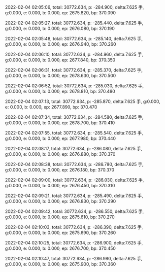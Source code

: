 2022-02-04 02:05:06, total: 30772.634, p: -284.900, delta:7.625 手, g:0.000, e: 0.000, b: 0.000, ep: 2675.820, bp: 370.090

2022-02-04 02:05:27, total: 30772.634, p: -285.440, delta:7.625 手, g:0.000, e: 0.000, b: 0.000, ep: 2676.080, bp: 370.190

2022-02-04 02:05:48, total: 30772.634, p: -285.140, delta:7.625 手, g:0.000, e: 0.000, b: 0.000, ep: 2676.940, bp: 370.260

2022-02-04 02:06:10, total: 30772.634, p: -284.960, delta:7.625 手, g:0.000, e: 0.000, b: 0.000, ep: 2677.840, bp: 370.350

2022-02-04 02:06:31, total: 30772.634, p: -285.370, delta:7.625 手, g:0.000, e: 0.000, b: 0.000, ep: 2678.630, bp: 370.500

2022-02-04 02:06:52, total: 30772.634, p: -285.030, delta:7.625 手, g:0.000, e: 0.000, b: 0.000, ep: 2678.810, bp: 370.480

2022-02-04 02:07:13, total: 30772.634, p: -285.870, delta:7.625 手, g:0.000, e: 0.000, b: 0.000, ep: 2677.890, bp: 370.470

2022-02-04 02:07:34, total: 30772.634, p: -284.580, delta:7.625 手, g:0.000, e: 0.000, b: 0.000, ep: 2678.700, bp: 370.410

2022-02-04 02:07:55, total: 30772.634, p: -285.540, delta:7.625 手, g:0.000, e: 0.000, b: 0.000, ep: 2677.980, bp: 370.440

2022-02-04 02:08:17, total: 30772.634, p: -286.080, delta:7.625 手, g:0.000, e: 0.000, b: 0.000, ep: 2676.880, bp: 370.370

2022-02-04 02:08:38, total: 30772.634, p: -286.780, delta:7.625 手, g:0.000, e: 0.000, b: 0.000, ep: 2676.180, bp: 370.370

2022-02-04 02:09:00, total: 30772.634, p: -286.030, delta:7.625 手, g:0.000, e: 0.000, b: 0.000, ep: 2676.450, bp: 370.310

2022-02-04 02:09:21, total: 30772.634, p: -285.490, delta:7.625 手, g:0.000, e: 0.000, b: 0.000, ep: 2676.830, bp: 370.290

2022-02-04 02:09:42, total: 30772.634, p: -286.550, delta:7.625 手, g:0.000, e: 0.000, b: 0.000, ep: 2675.610, bp: 370.270

2022-02-04 02:10:03, total: 30772.634, p: -286.390, delta:7.625 手, g:0.000, e: 0.000, b: 0.000, ep: 2675.690, bp: 370.260

2022-02-04 02:10:25, total: 30772.634, p: -286.900, delta:7.625 手, g:0.000, e: 0.000, b: 0.000, ep: 2676.700, bp: 370.450

2022-02-04 02:10:47, total: 30772.634, p: -286.980, delta:7.625 手, g:0.000, e: 0.000, b: 0.000, ep: 2675.900, bp: 370.360
